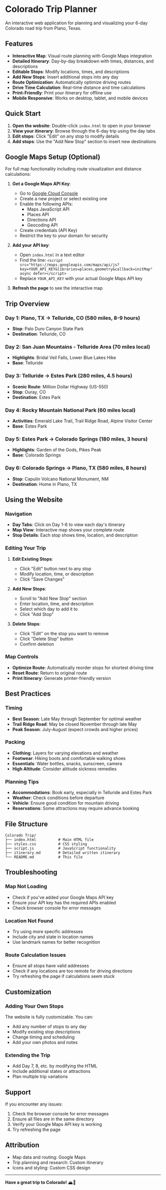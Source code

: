 # Colorado Trip Planner

An interactive web application for planning and visualizing your 6-day Colorado road trip from Plano, Texas.

## Features

- **Interactive Map**: Visual route planning with Google Maps integration
- **Detailed Itinerary**: Day-by-day breakdown with times, distances, and descriptions
- **Editable Stops**: Modify locations, times, and descriptions
- **Add New Stops**: Insert additional stops into any day
- **Route Optimization**: Automatically optimize driving routes
- **Drive Time Calculation**: Real-time distance and time calculations
- **Print-Friendly**: Print your itinerary for offline use
- **Mobile Responsive**: Works on desktop, tablet, and mobile devices

## Quick Start

1. **Open the website**: Double-click `index.html` to open in your browser
2. **View your itinerary**: Browse through the 6-day trip using the day tabs
3. **Edit stops**: Click "Edit" on any stop to modify details
4. **Add stops**: Use the "Add New Stop" section to insert new destinations

## Google Maps Setup (Optional)

For full map functionality including route visualization and distance calculations:

1. **Get a Google Maps API Key**:
   - Go to [Google Cloud Console](https://console.cloud.google.com/)
   - Create a new project or select existing one
   - Enable the following APIs:
     - Maps JavaScript API
     - Places API
     - Directions API
     - Geocoding API
   - Create credentials (API Key)
   - Restrict the key to your domain for security

2. **Add your API key**:
   - Open `index.html` in a text editor
   - Find the line: `<script src="https://maps.googleapis.com/maps/api/js?key=YOUR_API_KEY&libraries=places,geometry&callback=initMap" async defer></script>`
   - Replace `YOUR_API_KEY` with your actual Google Maps API key

3. **Refresh the page** to see the interactive map

## Trip Overview

### Day 1: Plano, TX → Telluride, CO (580 miles, 8-9 hours)
- **Stop**: Palo Duro Canyon State Park
- **Destination**: Telluride, CO

### Day 2: San Juan Mountains - Telluride Area (70 miles local)
- **Highlights**: Bridal Veil Falls, Lower Blue Lakes Hike
- **Base**: Telluride

### Day 3: Telluride → Estes Park (280 miles, 4.5 hours)
- **Scenic Route**: Million Dollar Highway (US-550)
- **Stop**: Ouray, CO
- **Destination**: Estes Park

### Day 4: Rocky Mountain National Park (60 miles local)
- **Activities**: Emerald Lake Trail, Trail Ridge Road, Alpine Visitor Center
- **Base**: Estes Park

### Day 5: Estes Park → Colorado Springs (180 miles, 3 hours)
- **Highlights**: Garden of the Gods, Pikes Peak
- **Base**: Colorado Springs

### Day 6: Colorado Springs → Plano, TX (580 miles, 8 hours)
- **Stop**: Capulin Volcano National Monument, NM
- **Destination**: Home in Plano, TX

## Using the Website

### Navigation
- **Day Tabs**: Click on Day 1-6 to view each day's itinerary
- **Map View**: Interactive map shows your complete route
- **Stop Details**: Each stop shows time, location, and description

### Editing Your Trip
1. **Edit Existing Stops**:
   - Click "Edit" button next to any stop
   - Modify location, time, or description
   - Click "Save Changes"

2. **Add New Stops**:
   - Scroll to "Add New Stop" section
   - Enter location, time, and description
   - Select which day to add it to
   - Click "Add Stop"

3. **Delete Stops**:
   - Click "Edit" on the stop you want to remove
   - Click "Delete Stop" button
   - Confirm deletion

### Map Controls
- **Optimize Route**: Automatically reorder stops for shortest driving time
- **Reset Route**: Return to original route
- **Print Itinerary**: Generate printer-friendly version

## Best Practices

### Timing
- **Best Season**: Late May through September for optimal weather
- **Trail Ridge Road**: May be closed November through late May
- **Peak Season**: July-August (expect crowds and higher prices)

### Packing
- **Clothing**: Layers for varying elevations and weather
- **Footwear**: Hiking boots and comfortable walking shoes
- **Essentials**: Water bottles, snacks, sunscreen, camera
- **High Altitude**: Consider altitude sickness remedies

### Planning Tips
- **Accommodations**: Book early, especially in Telluride and Estes Park
- **Weather**: Check conditions before departure
- **Vehicle**: Ensure good condition for mountain driving
- **Reservations**: Some attractions may require advance booking

## File Structure

```
Colorado Trip/
├── index.html          # Main HTML file
├── styles.css          # CSS styling
├── script.js           # JavaScript functionality
├── itinerary.md        # Detailed written itinerary
└── README.md           # This file
```

## Troubleshooting

### Map Not Loading
- Check if you've added your Google Maps API key
- Ensure your API key has the required APIs enabled
- Check browser console for error messages

### Location Not Found
- Try using more specific addresses
- Include city and state in location names
- Use landmark names for better recognition

### Route Calculation Issues
- Ensure all stops have valid addresses
- Check if any locations are too remote for driving directions
- Try refreshing the page if calculations seem stuck

## Customization

### Adding Your Own Stops
The website is fully customizable. You can:
- Add any number of stops to any day
- Modify existing stop descriptions
- Change timing and scheduling
- Add your own photos and notes

### Extending the Trip
- Add Day 7, 8, etc. by modifying the HTML
- Include additional states or attractions
- Plan multiple trip variations

## Support

If you encounter any issues:
1. Check the browser console for error messages
2. Ensure all files are in the same directory
3. Verify your Google Maps API key is working
4. Try refreshing the page

## Attribution

- Map data and routing: Google Maps
- Trip planning and research: Custom itinerary
- Icons and styling: Custom CSS design

---

**Have a great trip to Colorado!** 🏔️🚗

